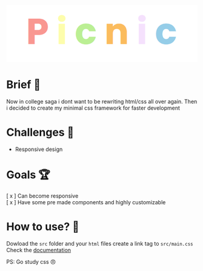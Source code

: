 <img src="https://github.com/WasixXD/Picnic/blob/main/picnic.png?raw=true"/>

# Brief 📖
Now in college saga i dont want to be rewriting html/css all over again. Then i decided to create my minimal css framework for faster development


# Challenges 🐢
- Responsive design


# Goals 🏆
[ x ] Can become responsive \
[ x ] Have some pre made components and highly customizable

# How to use? 💼
Dowload the `src` folder and your `html` files create a link tag to `src/main.css` \
Check the [documentation](https://wasixxd.github.io/Picnic/index.html)



PS: Go study css 😠
